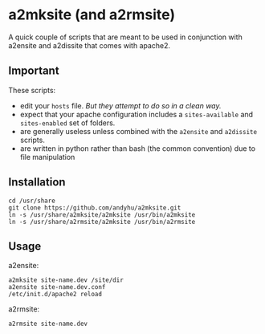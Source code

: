 a2mksite (and a2rmsite)
=======================

A quick couple of scripts that are meant to be used in conjunction with a2ensite and a2dissite that comes with apache2.

Important
---------
These scripts:

- edit your `hosts` file. *But they attempt to do so in a clean way.*
- expect that your apache configuration includes a `sites-available` and `sites-enabled` set of folders.
- are generally useless unless combined with the `a2ensite` and `a2dissite` scripts.
- are written in python rather than bash (the common convention) due to file manipulation

Installation
-------
```
cd /usr/share
git clone https://github.com/andyhu/a2mksite.git
ln -s /usr/share/a2mksite/a2mksite /usr/bin/a2mksite
ln -s /usr/share/a2rmsite/a2mksite /usr/bin/a2rmsite
```

Usage
-------
a2ensite:
```
a2mksite site-name.dev /site/dir
a2ensite site-name.dev.conf
/etc/init.d/apache2 reload
```
a2rmsite:
```
a2rmsite site-name.dev
```
